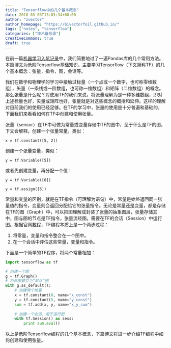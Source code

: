 ```yaml
---
title: "Tensorflow中的几个基本概念"
date: 2018-03-03T13:03:34+08:00
author: "zvector"
author_homepage: "https://bivectorfoil.github.io/"
tags: ["notes", "tensorflow"]
categories: ["技术备忘录"]
CreativeCommons: true
draft: true
---
```


在前一篇[机器学习入坑记录](https://bivectorfoil.github.io/post/getting-started-with-machine-learning/)中，我们简要地过了一遍Pandas库的几个常用方法。本篇博文为低阶Tensorflow基础知识，主要学习Tensorflow（下文简称TF）的几个基本概念：张量，指令，图，会话等。

我们在数学和物理学的学习中接触过标量（一个点或一个数字，也可称零维数组），矢量（一条线或一阶数组，也可称一维数组）和矩阵（二维数组）的概念。那么张量是什么呢？对使用TF的我们来说，将张量理解为是一种多维数组，即对上述标量也好，矢量或矩阵也好，张量就是对这些概念的概括和延伸。这样的理解对目前我们的使用已经足够。在TF的学习中，张量的使用是十分普遍和基础的，下面我们来看看如何在TF中创建和使用张量。

张量（sensor）在TF中可做为常量或变量存储中TF的图中，至于什么是TF的图，下文会解释。创建一个张量常量，类似：

`x = tf.constant([5, 2])`

创建一个张量变量，类似：

`y = tf.Variable([5])`

或者先创建变量，再分配一个值：

`y = tf.Variable([0])`

`y = tf.assign([5])`

常量和变量的区别，就是在TF指令（可理解为语句）中，常量是始终返回同一张量值的指令，变量则会返回分配给它的张量指令。无论是常量还是变量，都是存储在TF的图（Graph）中，可以把图理解成封装了张量的抽象图层，张量存储其中，图与图的节点是TF指令，张量流经图。需要在TF的会话（Session）中运行图。根据官网[教程](https://colab.research.google.com/notebooks/mlcc/tensorflow_programming_concepts.ipynb?hl=zh-cn#scrollTo=NzKsjX-ufyVY)，TF编程本质上是一个两步过程：

1. 将常量，变量和指令整合在一个图中。
2. 在一个会话中评估这些常量，变量和指令。

下面是一个简单的TF程序，将两个常量相加：

```python
import tensorflow as tf

# 创建一个图
g = tf.Graph()
# 将此图建立为”默认“图
with g.as_default():
    # 创建两个常量
    x = tf.constant(8, name="x_const")
    y = tf.constant(5, name="y_const")
    sum = tf.add(x, y, name="x_y_sum")
    
    # 创建一个会话，用于运行图
    with tf.Session() as sess:
        print sum.eval()
```

以上是低阶Tensorflow编程的几个基本概念，下篇博文将进一步介绍TF编程中如何创建和使用张量。

